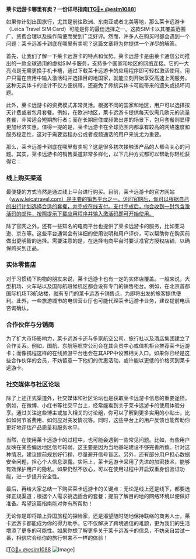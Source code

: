 **莱卡远游卡哪里有卖？一份详尽指南[[TG💪+ @esim1088](https://t.me/s/esim1088)]**

如果你计划出国旅行，尤其是前往欧洲、东南亚或者北美等地，那么莱卡远游卡（Leica Travel SIM Card）可能是你的最佳选择之一。这款SIM卡以其覆盖范围广、资费合理以及操作简便而受到广泛好评。然而，许多人在购买时都会遇到一个问题：莱卡远游卡到底在哪里有卖呢？这篇文章将为你提供一个详尽的解答。

首先，让我们了解一下莱卡远游卡的特点和优势。莱卡远游卡是由莱卡通信公司推出的一款全球通用的虚拟SIM卡服务，支持多个国家和地区的网络连接。它的一大亮点是无需更换手机卡槽，通过下载莱卡远游卡的应用程序即可轻松激活使用。用户只需在应用中输入激活码并选择目的地国家，就能立刻开始享受高速上网服务。这种无实体卡的设计不仅方便携带，还避免了传统实体卡可能带来的遗失或损坏问题。

此外，莱卡远游卡的资费模式非常灵活。根据不同的国家和地区，用户可以选择按天计费或者包月套餐。例如，在欧洲地区，莱卡远游卡提供每天仅需几欧元的流量套餐，非常适合短期旅行者；而在长期居住或频繁出差的场景下，包月套餐则显得更加经济实惠。值得一提的是，莱卡远游卡在全球范围内都享有较高的网络速度和服务稳定性，这对于需要远程办公或者视频通话的用户来说尤为重要。

那么，莱卡远游卡到底在哪里有卖呢？这是很多初次接触该产品的人都会关心的问题。其实，莱卡远游卡的销售渠道非常多样化，以下几种方式都可以帮助你轻松获得它：

### 线上购买渠道

最便捷的方式当然是通过线上平台进行购买。目前，莱卡远游卡的官方网站（www.leicatravel.com）是主要的销售平台之一。访问官网后，你可以根据自己的出行计划选择合适的套餐，并完成在线支付。支付完成后，你会收到一封包含激活码的邮件，按照提示下载应用程序并输入激活码即可开始使用。

除了官网之外，还有一些知名的电商平台也提供了莱卡远游卡的服务，比如亚马逊、京东等。这些平台通常会有详细的使用说明和用户评价，可以帮助你在购买前做出更明智的选择。需要注意的是，在选择电商平台时要认准官方授权店铺，以确保购买到正品。

### 实体零售店

对于习惯线下购物的朋友来说，莱卡远游卡也有一定的实体店覆盖。一般来说，大型机场、火车站以及国际航班候机区都会设有专门的销售柜台。例如，在北京首都国际机场T3航站楼，就有专门的莱卡远游卡销售点，为即将出发的旅客提供便利。此外，一些旅游城市的电信营业厅也可能代理莱卡远游卡业务，建议提前电话咨询确认。

### 合作伙伴与分销商

为了扩大市场影响力，莱卡远游卡还与多家航空公司、旅行社以及酒店集团建立了合作关系。例如，国航、东航等航空公司会在其会员中心或值机柜台推荐莱卡远游卡；而像携程这样的在线旅游平台也会在其APP中设置相关入口。如果你已经是这些合作伙伴的会员，不妨留意一下他们的优惠活动，或许能以更低的价格买到莱卡远游卡。

### 社交媒体与社区论坛

除了上述正式渠道外，社交媒体和社区论坛也是获取莱卡远游卡信息的重要途径。例如，在微博、小红书等社交平台上，经常能看到关于莱卡远游卡的使用体验分享。通过关注这些博主或加入相关的讨论组，你可以了解到更多实用的小贴士，比如如何节省费用、如何应对突发情况等。同时，这些平台上的用户反馈也能帮助你更好地评估产品质量和服务水平。

当然，在使用莱卡远游卡的过程中，也可能会遇到一些常见问题。比如，有些用户反映在某些偏远地区信号较弱，这主要是因为当地基站建设不够完善所致。针对这种情况，建议提前规划好行程，尽量避开信号盲区。另外，还有部分用户担心数据安全问题，担心个人信息泄露。实际上，莱卡远游卡采用了先进的加密技术，能够有效保护用户的隐私。如果仍然不放心，可以在使用过程中开启双重身份验证功能，进一步提升安全性。

最后，再给大家总结一下购买莱卡远游卡的关键点：无论是线上还是线下，都要选择正规渠道；根据个人需求挑选适合的套餐；提前了解目的地的网络环境以便做好准备。希望这篇指南能对你有所帮助！

无论你是即将踏上异国旅程的探险家，还是渴望随时随地保持联络的商务人士，莱卡远游卡都能成为你的得力助手。它不仅解决了跨境通信的难题，更为我们的生活增添了更多的可能性。如果你想了解更多关于莱卡远游卡的信息，不妨亲自尝试一番，相信它会给你的旅行带来不一样的体验！

[[TG💪+ @esim1088](https://t.me/s/esim1088) ![Image](https://i.postimg.cc/4NQfJmqS/Snipaste-2025-05-13-00-14-12.png)]